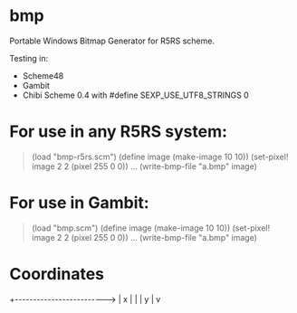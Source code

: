 bmp
===

Portable Windows Bitmap Generator for R5RS scheme.

Testing in:

- Scheme48
- Gambit
- Chibi Scheme 0.4 with  #define SEXP_USE_UTF8_STRINGS 0


For use in any R5RS system:
===========================

> (load "bmp-r5rs.scm")
> (define image (make-image 10 10))
> (set-pixel! image 2 2 (pixel 255 0 0))
...
> (write-bmp-file "a.bmp" image)


For use in Gambit:
==================

> (load "bmp.scm")
> (define image (make-image 10 10))
> (set-pixel! image 2 2 (pixel 255 0 0))
...
> (write-bmp-file "a.bmp" image)


Coordinates
===========

+------------------------->
|                      x
|
|
| y
|
v
